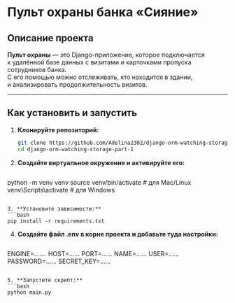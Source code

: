 # Пульт охраны банка «Сияние»

## Описание проекта

**Пульт охраны** — это Django-приложение, которое подключается  
к удалённой базе данных с визитами и карточками пропуска сотрудников банка.  
С его помощью можно отслеживать, кто находится в здании,  
и анализировать продолжительность визитов.

---

## Как установить и запустить

1. **Клонируйте репозиторий:**
   ```bash
   git clone https://github.com/Adelina2302/django-orm-watching-storage-part-1
   cd django-orm-watching-storage-part-1
   ```
2. **Создайте виртуальное окружение и активируйте его:**
   ```bash
python -m venv venv
source venv/bin/activate       # для Mac/Linux
venv\Scripts\activate          # для Windows
   ```

3. **Установите зависимости:**
   ```bash
pip install -r requirements.txt
   ```

4. **Создайте файл .env в корне проекта и добавьте туда настройки:**
   ```bash
ENGINE=.......
HOST=......
PORT=......
NAME=......
USER=......
PASSWORD=......
SECRET_KEY=......
   ```

5. **Запустите скрипт:**
   ```bash
python main.py
   ```